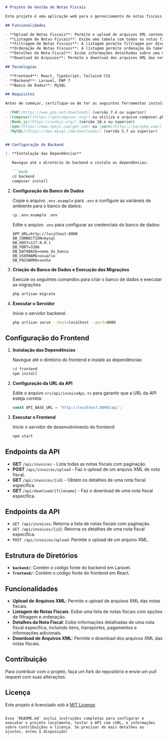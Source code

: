 ```markdown
# Projeto de Gestão de Notas Fiscais

Este projeto é uma aplicação web para o gerenciamento de notas fiscais, incluindo upload, visualização e detalhamento de informações. O sistema é composto por um backend em Laravel, um frontend em React, e utiliza Docker para orquestração dos serviços.

## Funcionalidades

- **Upload de Notas Fiscais**: Permite o upload de arquivos XML contendo informações de notas fiscais.
- **Listagem de Notas Fiscais**: Exibe uma tabela com todas as notas fiscais, incluindo opções de filtragem e ordenação.
- **Filtragem de Notas Fiscais**: A listagem permite filtragem por diversos campos, como número da nota, emitente e destinatário.
- **Ordenação de Notas Fiscais**: A listagem permite ordenação da tabela por data, número da nota e valor total.
- **Detalhes da Nota Fiscal**: Exibe informações detalhadas sobre uma nota fiscal específica, incluindo emitente, destinatário, itens, pagamentos e transportes.
- **Download de Arquivos**: Permite o download dos arquivos XML das notas fiscais.

## Tecnologias

- **Frontend**: React, TypeScript, Tailwind CSS
- **Backend**: Laravel, PHP 7
- **Banco de Dados**: MySQL

## Requisitos

Antes de começar, certifique-se de ter as seguintes ferramentas instaladas:

- [PHP](https://www.php.net/downloads) (versão 7.4 ou superior)
- [Composer](https://getcomposer.org/) ou utilize o arquivo composer.phar presente no repositório
- [Node.js](https://nodejs.org/) (versão 18.x ou superior)
- [npm](https://www.npmjs.com/get-npm) ou [yarn](https://yarnpkg.com/)
- [MySQL](https://dev.mysql.com/downloads/) (versão 5.7 ou superior)


## Configuração do Backend

1. **Instalação das Dependências**

   Navegue até o diretório do backend e instale as dependências:

   ```bash
   cd backend
   composer install
   ```

2. **Configuração do Banco de Dados**

   Copie o arquivo `.env.example` para `.env` e configure as variáveis de ambiente para o banco de dados:

   ```bash
   cp .env.example .env
   ```

   Edite o arquivo `.env` para configurar as credenciais do banco de dados:

   ```
   APP_URL=http://localhost:8000
   DB_CONNECTION=mysql
   DB_HOST=127.0.0.1
   DB_PORT=3306
   DB_DATABASE=nome_do_banco
   DB_USERNAME=usuario
   DB_PASSWORD=senha
   ```

3. **Criação do Banco de Dados e Execução das Migrações**

   Execute os seguintes comandos para criar o banco de dados e executar as migrações:

   ```bash
   php artisan migrate
   ```

4. **Executar o Servidor**

   Inicie o servidor backend:

   ```bash
   php artisan serve --host=localhost --port=8000
   ```

## Configuração do Frontend

1. **Instalação das Dependências**

   Navegue até o diretório do frontend e instale as dependências:

   ```bash
   cd frontend
   npm install
   ```

2. **Configuração da URL da API**

   Edite o arquivo `src/api/invoiceApi.ts` para garantir que a URL da API esteja correta:

   ```typescript
   const API_BASE_URL = 'http://localhost:8000/api';
   ```

3. **Executar o Frontend**

   Inicie o servidor de desenvolvimento do frontend:

   ```bash
   npm start
   ```


## Endpoints da API

- **GET** `/api/invoices` - Lista todas as notas fiscais com paginação.
- **POST** `/api/invoices/upload` - Faz o upload de um arquivo XML de nota fiscal.
- **GET** `/api/invoices/{id}` - Obtém os detalhes de uma nota fiscal específica.
- **GET** `/api/download/{filename}` - Faz o download de uma nota fiscal específica.

## Endpoints da API

- `GET /api/invoices`: Retorna a lista de notas fiscais com paginação.
- `GET /api/invoices/{id}`: Retorna os detalhes de uma nota fiscal específica.
- `POST /api/invoices/upload`: Permite o upload de um arquivo XML.


## Estrutura de Diretórios

- **`backend/`**: Contém o código fonte do backend em Laravel.
- **`frontend/`**: Contém o código fonte do frontend em React.


## Funcionalidades

- **Upload de Arquivos XML**: Permite o upload de arquivos XML das notas fiscais.
- **Listagem de Notas Fiscais**: Exibe uma lista de notas fiscais com opções de filtragem e ordenação.
- **Detalhes da Nota Fiscal**: Exibe informações detalhadas de uma nota fiscal específica, incluindo itens, transportes, pagamentos e informações adicionais.
- **Download de Arquivos XML**: Permite o download dos arquivos XML das notas fiscais.


## Contribuição

Para contribuir com o projeto, faça um fork do repositório e envie um pull request com suas alterações.

## Licença

Este projeto é licenciado sob a [MIT License](LICENSE).

```

Esse `README.md` inclui instruções completas para configurar e executar o projeto localmente, testar a API com cURL, e informações sobre contribuições e licença. Se precisar de mais detalhes ou ajustes, estou à disposição!
